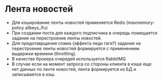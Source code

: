 # Лента новостей

- Для кэширование ленты новостей применяется Redis (maxmemory-policy allkeys_lfu)
- При создании поста для каждого подписчика в очередь помещается задание на перестроение ленты новостей.
- Для предотаврщения спама (эффекта леди гаги?) задание на перестроение ленты новостей формируется с применением выдержки времени (throttling).
- В качестве брокера очередей используется RabbitMQ
- В случае если на момент запроса со стороны клиента в кэше еще нет данных по ленте новостей, лента формируется из БД и записывается в кэш.